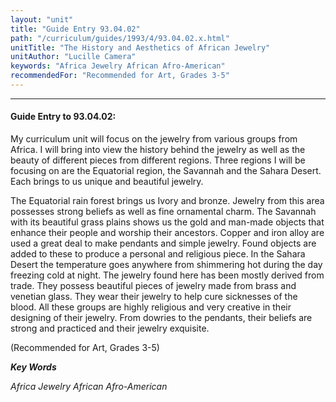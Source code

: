 ```yaml
---
layout: "unit"
title: "Guide Entry 93.04.02"
path: "/curriculum/guides/1993/4/93.04.02.x.html"
unitTitle: "The History and Aesthetics of African Jewelry"
unitAuthor: "Lucille Camera"
keywords: "Africa Jewelry African Afro-American"
recommendedFor: "Recommended for Art, Grades 3-5"
---
```

<body>
<hr/>
 <h4>
  Guide Entry to 93.04.02:
 </h4>
 My curriculum unit will focus on the jewelry from various groups from Africa.  I will bring into view the history behind the jewelry as well as the beauty of different pieces from different regions.  Three regions I will be focusing on are the Equatorial region, the Savannah and the Sahara Desert.  Each brings to us unique and beautiful jewelry.
 <p>
  The Equatorial rain forest brings us Ivory and bronze.  Jewelry from this area possesses strong beliefs as well as fine ornamental charm. The Savannah with its beautiful grass plains shows us the gold and man-made objects that enhance their people and worship their ancestors.  Copper and iron alloy are used a great deal to make pendants and simple jewelry.  Found objects are added to these to produce a personal and religious piece.  In the Sahara Desert the temperature goes anywhere from shimmering hot during the day freezing cold at night.  The jewelry found here has been mostly derived from trade.  They possess beautiful pieces of jewelry made from brass and venetian glass.  They wear their jewelry to help cure sicknesses of the blood.  All these groups are highly religious and very creative in their designing of their jewelry.  From dowries to the pendants, their beliefs are strong and practiced and their jewelry exquisite.
 </p>
 <p>
  (Recommended for Art, Grades 3-5)
 </p>
<p>
  <b>
   <i>
    Key Words
   </i>
  </b>
  <br/>
 </p>
 <p>
  <i>
   Africa Jewelry African Afro-American
  </i>
 </p>

</body>